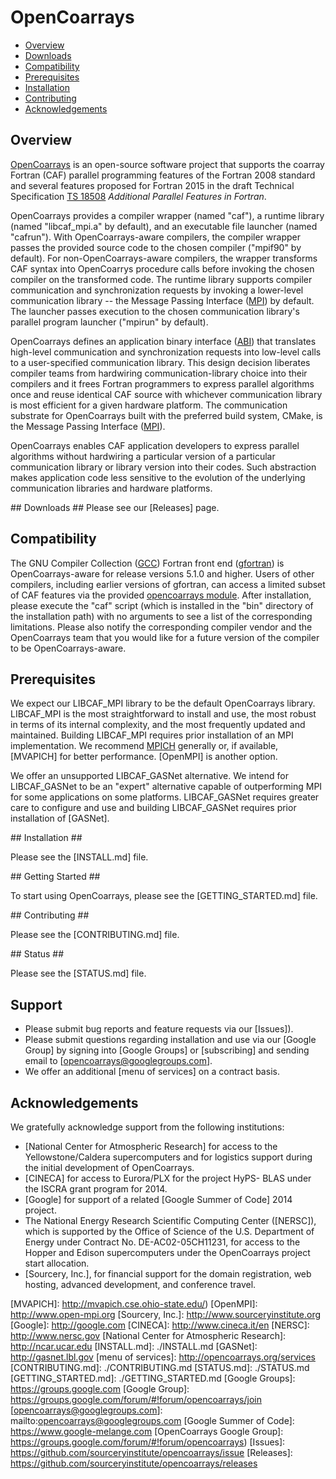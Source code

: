 [This document is formatted with GitHub-Flavored Markdown.              ]:#
[For better viewing, including hyperlinks, read it online at            ]:#
[https://github.com/sourceryinstitute/opencoarrays/blob/master/README.md]:#

# OpenCoarrays #

* [Overview]
* [Downloads]
* [Compatibility]
* [Prerequisites]
* [Installation]
* [Contributing]
* [Acknowledgements]

## <a name="overview">Overview</a> ##
[OpenCoarrays] is an open-source software project that supports the coarray Fortran (CAF) parallel programming features of the Fortran 2008 standard and several features proposed for Fortran 2015 in the draft Technical Specification [TS 18508] _Additional Parallel Features in Fortran_.

OpenCoarrays provides a compiler wrapper (named "caf"), a runtime library (named "libcaf_mpi.a" by default), and an executable file launcher (named "cafrun").  With OpenCoarrays-aware compilers, the compiler wrapper passes the provided source code to the chosen compiler ("mpif90" by default).  For non-OpenCoarrays-aware compilers, the wrapper transforms CAF syntax into OpenCoarrys procedure calls before invoking the chosen compiler on the transformed code.  The runtime library supports compiler communication and synchronization requests by invoking a lower-level communication library -- the Message Passing Interface ([MPI]) by default.  The launcher passes execution to the chosen communication library's parallel program launcher ("mpirun" by default).

OpenCoarrays defines an application binary interface ([ABI]) that translates high-level communication and synchronization requests into low-level calls to a user-specified communication library.  This design decision liberates compiler teams from hardwiring communication-library choice into their compilers and it frees Fortran programmers to express parallel algorithms once and reuse identical CAF source with whichever communication library is most efficient for a given hardware platform.  The communication substrate for OpenCoarrays built with the preferred build system, CMake, is the Message Passing Interface ([MPI]).

OpenCoarrays enables CAF application developers to express parallel algorithms without hardwiring a particular version of a particular communication library or library version into their codes.  Such abstraction makes application code less sensitive to the evolution of the underlying communication libraries and hardware platforms.

<a name="downloads">
## Downloads</a> ##
Please see our [Releases] page.

## <a name="compatibility">Compatibility</a> ##
The GNU Compiler Collection ([GCC]) Fortran front end ([gfortran]) is OpenCoarrays-aware for release versions 5.1.0 and higher.  Users of other compilers, including earlier versions of gfortran, can access a limited subset of CAF features via the provided [opencoarrays module].  After installation, please execute the "caf" script (which is installed in the "bin" directory of the installation path) with no arguments to see a list of the corresponding limitations.  Please also notify the corresponding compiler vendor and the OpenCoarrays team that you would like for a future version of the compiler to be OpenCoarrays-aware.

## <a name="prerequisites">Prerequisites</a> ##
We expect our LIBCAF_MPI library to be the default OpenCoarrays library.  LIBCAF_MPI is the most straightforward to install and use, the most robust in terms of its internal complexity, and the most frequently updated and maintained.  Building LIBCAF_MPI requires prior installation of an MPI implementation.  We recommend [MPICH] generally or, if available, [MVAPICH] for better performance. [OpenMPI] is another option.

We offer an unsupported LIBCAF_GASNet alternative.  We intend for LIBCAF_GASNet to be an "expert" alternative capable of outperforming MPI for some applications on some platforms.  LIBCAF_GASNet requires greater care to configure and use and building LIBCAF_GASNet requires prior installation of [GASNet].

<a name="installation">
## Installation</a> ##

Please see the [INSTALL.md] file.

<a name="installation">
## Getting Started</a> ##

To start using OpenCoarrays, please see the [GETTING_STARTED.md] file.

<a name="contributing">
## Contributing</a> ##

Please see the [CONTRIBUTING.md] file.

<a name="status">
## Status</a> ##

Please see the [STATUS.md] file.

## <a name="support">Support</a> ##

* Please submit bug reports and feature requests via our [Issues]).
* Please submit questions regarding installation and use via our [Google Group] by signing into [Google Groups] or [subscribing] and sending email to [opencoarrays@googlegroups.com].
* We offer an additional [menu of services] on a contract basis.

## <a name="acknowledgements">Acknowledgements</a> ##
We gratefully acknowledge support from the following institutions:

* [National Center for Atmospheric Research] for access to the Yellowstone/Caldera supercomputers and for logistics support during the initial development of OpenCoarrays.
* [CINECA] for access to Eurora/PLX for the project HyPS- BLAS under the ISCRA grant program for 2014.
* [Google] for support of a related [Google Summer of Code] 2014 project.
* The National Energy Research Scientific Computing Center ([NERSC]), which is supported by the Office of Science of the U.S. Department of Energy under Contract No. DE-AC02-05CH11231, for access to the Hopper and Edison supercomputers under the OpenCoarrays project start allocation.
* [Sourcery, Inc.], for financial support for the domain registration, web hosting, advanced development, and conference travel.

[Hyperlinks]:#

[Overview]: #overview
[Downloads]: #downloads
[Compatibility]: #compatibility
[Prerequisites]: #prerequisites
[Installation]: #installation
[Contributing]: #contributing
[Acknowledgements]: #acknowledgements


[OpenCoarrays]: http://www.opencoarrays.org
[ABI]: https://gcc.gnu.org/onlinedocs/gfortran/Function-ABI-Documentation.html#Function-ABI-Documentation
[TS 18508]: http://isotc.iso.org/livelink/livelink?func=ll&objId=16769292&objAction=Open
[MPI]: http://www.mpi-forum.org
[ABI]: https://gcc.gnu.org/onlinedocs/gfortran/Function-ABI-Documentation.html#Function-ABI-Documentation
[GCC]: http://gcc.gnu.org
[gfortran]: https://gcc.gnu.org/wiki/GFortran
[opencoarrays module]: ./src/extensions/opencoarrays.F90
[MPICH]: http://www.mpich.org
[MVAPICH]: http://mvapich.cse.ohio-state.edu/)
[OpenMPI]: http://www.open-mpi.org
[Sourcery, Inc.]: http://www.sourceryinstitute.org
[Google]: http://google.com
[CINECA]: http://www.cineca.it/en
[NERSC]: http://www.nersc.gov
[National Center for Atmospheric Research]: http://ncar.ucar.edu
[INSTALL.md]: ./INSTALL.md
[GASNet]: http://gasnet.lbl.gov
[menu of services]: http://opencoarrays.org/services
[CONTRIBUTING.md]: ./CONTRIBUTING.md
[STATUS.md]: ./STATUS.md
[GETTING_STARTED.md]: ./GETTING_STARTED.md
[Google Groups]: https://groups.google.com
[Google Group]: https://groups.google.com/forum/#!forum/opencoarrays/join
[opencoarrays@googlegroups.com]: mailto:opencoarrays@googlegroups.com
[Google Summer of Code]: https://www.google-melange.com
[OpenCoarrays Google Group]: https://groups.google.com/forum/#!forum/opencoarrays)
[Issues]: https://github.com/sourceryinstitute/opencoarrays/issue
[Releases]: https://github.com/sourceryinstitute/opencoarrays/releases
